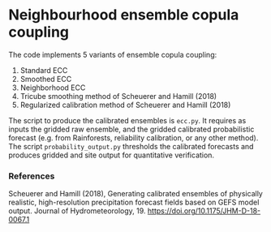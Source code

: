 # Neighbourhood ensemble copula coupling

The code implements 5 variants of ensemble copula coupling:

1. Standard ECC
2. Smoothed ECC
3. Neighborhood ECC
4. Tricube smoothing method of Scheuerer and Hamill (2018)
5. Regularized calibration method of Scheuerer and Hamill (2018)

The script to produce the calibrated ensembles is `ecc.py`. It requires as inputs the gridded raw ensemble, and the gridded calibrated probabilistic forecast (e.g. from Rainforests, reliability calibration, or any other method).
The script `probability_output.py` thresholds the calibrated forecasts and produces gridded and site output for quantitative verification.

### References

Scheuerer and Hamill (2018), Generating calibrated ensembles of physically realistic, high-resolution
precipitation forecast fields based on GEFS model output. Journal of Hydrometeorology, 19. https://doi.org/10.1175/JHM-D-18-0067.1
